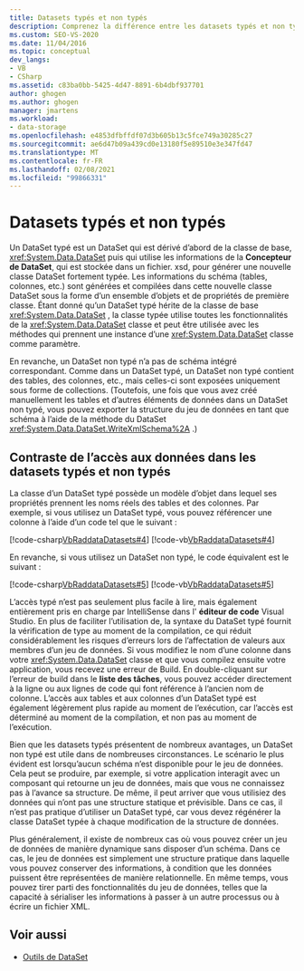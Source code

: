 ```yaml
---
title: Datasets typés et non typés
description: Comprenez la différence entre les datasets typés et non typés. Contrastez l’accès aux données dans les datasets typés et non typés.
ms.custom: SEO-VS-2020
ms.date: 11/04/2016
ms.topic: conceptual
dev_langs:
- VB
- CSharp
ms.assetid: c83ba0bb-5425-4d47-8891-6b4dbf937701
author: ghogen
ms.author: ghogen
manager: jmartens
ms.workload:
- data-storage
ms.openlocfilehash: e4853dfbffdf07d3b605b13c5fce749a30285c27
ms.sourcegitcommit: ae6d47b09a439cd0e13180f5e89510e3e347fd47
ms.translationtype: MT
ms.contentlocale: fr-FR
ms.lasthandoff: 02/08/2021
ms.locfileid: "99866331"
---
```

# <a name="typed-vs-untyped-datasets"></a>Datasets typés et non typés
Un DataSet typé est un DataSet qui est dérivé d’abord de la classe de base, <xref:System.Data.DataSet> puis qui utilise les informations de la **Concepteur de DataSet**, qui est stockée dans un fichier. xsd, pour générer une nouvelle classe DataSet fortement typée. Les informations du schéma (tables, colonnes, etc.) sont générées et compilées dans cette nouvelle classe DataSet sous la forme d’un ensemble d’objets et de propriétés de première classe. Étant donné qu’un DataSet typé hérite de la classe de base <xref:System.Data.DataSet> , la classe typée utilise toutes les fonctionnalités de la <xref:System.Data.DataSet> classe et peut être utilisée avec les méthodes qui prennent une instance d’une <xref:System.Data.DataSet> classe comme paramètre.

En revanche, un DataSet non typé n’a pas de schéma intégré correspondant. Comme dans un DataSet typé, un DataSet non typé contient des tables, des colonnes, etc., mais celles-ci sont exposées uniquement sous forme de collections. (Toutefois, une fois que vous avez créé manuellement les tables et d’autres éléments de données dans un DataSet non typé, vous pouvez exporter la structure du jeu de données en tant que schéma à l’aide de la méthode du DataSet <xref:System.Data.DataSet.WriteXmlSchema%2A> .)

## <a name="contrast-data-access-in-typed-and-untyped-datasets"></a>Contraste de l’accès aux données dans les datasets typés et non typés
La classe d’un DataSet typé possède un modèle d’objet dans lequel ses propriétés prennent les noms réels des tables et des colonnes. Par exemple, si vous utilisez un DataSet typé, vous pouvez référencer une colonne à l’aide d’un code tel que le suivant :

[!code-csharp[VbRaddataDatasets#4](../data-tools/codesnippet/CSharp/typed-vs-untyped-datasets_1.cs)]
[!code-vb[VbRaddataDatasets#4](../data-tools/codesnippet/VisualBasic/typed-vs-untyped-datasets_1.vb)]

En revanche, si vous utilisez un DataSet non typé, le code équivalent est le suivant :

[!code-csharp[VbRaddataDatasets#5](../data-tools/codesnippet/CSharp/typed-vs-untyped-datasets_2.cs)]
[!code-vb[VbRaddataDatasets#5](../data-tools/codesnippet/VisualBasic/typed-vs-untyped-datasets_2.vb)]

L’accès typé n’est pas seulement plus facile à lire, mais également entièrement pris en charge par IntelliSense dans l' **éditeur de code** Visual Studio. En plus de faciliter l’utilisation de, la syntaxe du DataSet typé fournit la vérification de type au moment de la compilation, ce qui réduit considérablement les risques d’erreurs lors de l’affectation de valeurs aux membres d’un jeu de données. Si vous modifiez le nom d’une colonne dans votre <xref:System.Data.DataSet> classe et que vous compilez ensuite votre application, vous recevez une erreur de Build. En double-cliquant sur l’erreur de build dans le **liste des tâches**, vous pouvez accéder directement à la ligne ou aux lignes de code qui font référence à l’ancien nom de colonne. L’accès aux tables et aux colonnes d’un DataSet typé est également légèrement plus rapide au moment de l’exécution, car l’accès est déterminé au moment de la compilation, et non pas au moment de l’exécution.

Bien que les datasets typés présentent de nombreux avantages, un DataSet non typé est utile dans de nombreuses circonstances. Le scénario le plus évident est lorsqu’aucun schéma n’est disponible pour le jeu de données. Cela peut se produire, par exemple, si votre application interagit avec un composant qui retourne un jeu de données, mais que vous ne connaissez pas à l’avance sa structure. De même, il peut arriver que vous utilisiez des données qui n’ont pas une structure statique et prévisible. Dans ce cas, il n’est pas pratique d’utiliser un DataSet typé, car vous devez régénérer la classe DataSet typée à chaque modification de la structure de données.

Plus généralement, il existe de nombreux cas où vous pouvez créer un jeu de données de manière dynamique sans disposer d’un schéma. Dans ce cas, le jeu de données est simplement une structure pratique dans laquelle vous pouvez conserver des informations, à condition que les données puissent être représentées de manière relationnelle. En même temps, vous pouvez tirer parti des fonctionnalités du jeu de données, telles que la capacité à sérialiser les informations à passer à un autre processus ou à écrire un fichier XML.

## <a name="see-also"></a>Voir aussi

- [Outils de DataSet](../data-tools/dataset-tools-in-visual-studio.md)
